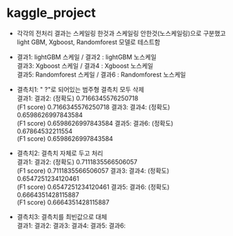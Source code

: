# kaggle_project

- 각각의 전처리 결과는 스케일링 한것과 스케일링 안한것(노스케일링)으로 구분했고  
light GBM, Xgboost, Randomforest 모델로 테스트함

- 결과1: lightGBM 스케일 / 결과2 : lightGBM 노스케일  
결과3: Xgboost 스케일 / 결과4 : Xgboost 노스케일  
결과5: Randomforest 스케일 / 결과6 : Randomforest 노스케일  


- 결측치1: " ?"로 되어있는 범주형 결측치 모두 삭제  
결과1: 
결과2: (정확도) 0.7166345576250718 <br>
      (F1 score) 0.7166345576250718
결과3: 
결과4: (정확도) 0.6598626997843584 <br>
      (F1 score) 0.6598626997843584
결과5: 
결과6: (정확도) 0.67864532211554 <br>
      (F1 score) 0.6598626997843584

- 결측치2: 결측치 자체로 두고 처리  
결과1: 
결과2: (정확도) 0.7111835566506057 <br>
      (F1 score) 0.7111835566506057
결과3: 
결과4: (정확도) 0.6547251234120461 <br>
      (F1 score) 0.6547251234120461
결과5: 
결과6: (정확도) 0.6664351428115887 <br>
      (F1 score) 0.6664351428115887

- 결측치3: 결측치를 최빈값으로 대체  
결과1: 결과2: 결과3: 결과4: 결과5: 결과6:
